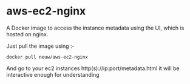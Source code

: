 # aws-ec2-nginx

A Docker image to access the instance metadata using the UI, which is hosted on nginx.

Just pull the image using :-

```docker pull neuw/aws-ec2-nginx```

And go to your ec2 instances http(s)://ip:port/metadata.html it will be interactive enough for understanding
